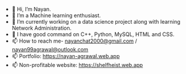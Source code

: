 - 👋 Hi, I’m Nayan.
- 👀 I’m a Machine learning enthusiast.
- 🌱 I’m currently working on a data science project along with learning Network Administration.
- 🌱 I have good command on C++, Python, MySQL, HTML and CSS.
- 📫 How to reach me- nayanchat2000@gmail.com / nayan99agrawal@outlook.com
- 📫 Portfolio: https://nayan-agrawal.web.app
- 📫 Non-profitable website: https://shelfheist.web.app
<!---
brnfcknayxn/brnfcknayxn is a ✨ special ✨ repository because its `README.md` (this file) appears on your GitHub profile.
You can click the Preview link to take a look at your changes.
--->
